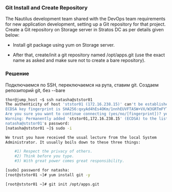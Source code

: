 ### Git Install and Create Repository

The Nautilus development team shared with the DevOps team requirements for new application development, setting up a Git repository for that project. Create a Git repository on Storage server in Stratos DC as per details given below:


- Install git package using yum on Storage server.

- After that, create/init a git repository named /opt/apps.git (use the exact name as asked and make sure not to create a bare repository).



### Решение

Подключаемся по SSH, переключаемся на рута, ставим git. Создаем репозиторий git, без --bare

```bash
thor@jump_host ~$ ssh natasha@ststor01
The authenticity of host 'ststor01 (172.16.238.15)' can't be established.
ECDSA key fingerprint is SHA256:qxyAd4hEs4OKm/1nnhEUVFTASW+VX/W3GRTmFYTEmrQ.
Are you sure you want to continue connecting (yes/no/[fingerprint])? yes
Warning: Permanently added 'ststor01,172.16.238.15' (ECDSA) to the list of known hosts.
natasha@ststor01's password: 
[natasha@ststor01 ~]$ sudo -i

We trust you have received the usual lecture from the local System
Administrator. It usually boils down to these three things:

    #1) Respect the privacy of others.
    #2) Think before you type.
    #3) With great power comes great responsibility.

[sudo] password for natasha: 
[root@ststor01 ~]# yum install git -y

[root@ststor01 ~]# git init /opt/apps.git

```
